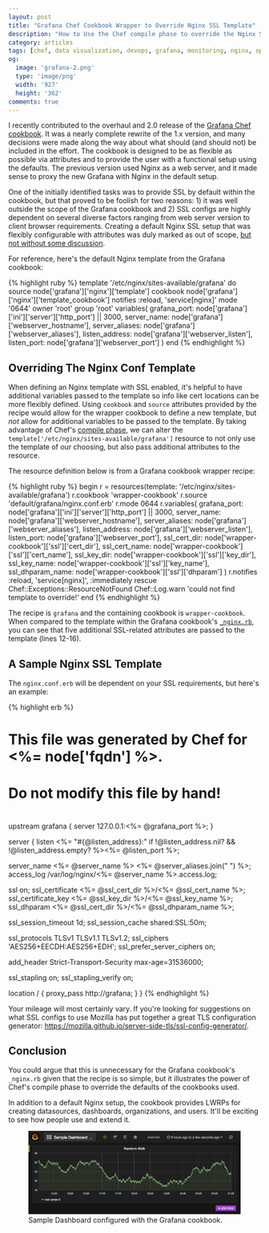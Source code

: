 ```yaml
---
layout: post
title: "Grafana Chef Cookbook Wrapper to Override Nginx SSL Template"
description: "How to Use the Chef compile phase to override the Nginx SSL template when using a wrapper cookbook"
category: articles
tags: [chef, data visualization, devops, grafana, monitoring, nginx, operations, ruby, software]
og:
  image: 'grafana-2.png'
  type: 'image/png'
  width: '927'
  height: '362'
comments: true
---
```


I recently contributed to the overhaul and 2.0 release of the [Grafana Chef cookbook](https://supermarket.chef.io/cookbooks/grafana). It was a nearly complete rewrite of the 1.x version, and many decisions were made along the way about what should (and should not) be included in the effort. The cookbook is designed to be as flexible as possible via attributes and to provide the user with a functional setup using the defaults. The previous version used Nginx as a web server, and it made sense to proxy the new Grafana with Nginx in the default setup.

One of the initially identified tasks was to provide SSL by default within the cookbook, but that proved to be foolish for two reasons: 1) it was well outside the scope of the Grafana cookbook and 2) SSL configs are highly dependent on several diverse factors ranging from web server version to client browser requirements. Creating a default Nginx SSL setup that was flexibly configurable with attributes was duly marked as out of scope, [but not without some discussion](https://github.com/JonathanTron/chef-grafana/issues/47).

For reference, here's the default Nginx template from the Grafana cookbook:

{% highlight ruby %}
template '/etc/nginx/sites-available/grafana' do
  source node['grafana']['nginx']['template']
  cookbook node['grafana']['nginx']['template_cookbook']
  notifies :reload, 'service[nginx]'
  mode '0644'
  owner 'root'
  group 'root'
  variables(
    grafana_port: node['grafana']['ini']['server']['http_port'] || 3000,
    server_name: node['grafana']['webserver_hostname'],
    server_aliases: node['grafana']['webserver_aliases'],
    listen_address: node['grafana']['webserver_listen'],
    listen_port: node['grafana']['webserver_port']
  )
end
{% endhighlight %}


## Overriding The Nginx Conf Template
When defining an Nginx template with SSL enabled, it's helpful to have additional variables passed to the template so info like cert locations can be more flexibly defined. Using `cookbook` and `source` attributes provided by the recipe would allow for the wrapper cookbook to define a new template, but _not_ allow for additional variables to be passed to the template. By taking advantage of Chef's [compile phase](https://docs.chef.io/chef_client.html#the-chef-client-title-run), we can alter the `template['/etc/nginx/sites-available/grafana']` resource to not only use the template of our choosing, but also pass additional attributes to the resource.

The resource definition below is from a Grafana cookbook wrapper recipe:

{% highlight ruby %}
begin
  r = resources(template: '/etc/nginx/sites-available/grafana')
  r.cookbook 'wrapper-cookbook'
  r.source 'default/grafana/nginx.conf.erb'
  r.mode 0644
  r.variables(
    grafana_port: node['grafana']['ini']['server']['http_port'] || 3000,
    server_name: node['grafana']['webserver_hostname'],
    server_aliases: node['grafana']['webserver_aliases'],
    listen_address: node['grafana']['webserver_listen'],
    listen_port: node['grafana']['webserver_port'],
    ssl_cert_dir: node['wrapper-cookbook']['ssl']['cert_dir'],
    ssl_cert_name: node['wrapper-cookbook']['ssl']['cert_name'],
    ssl_key_dir: node['wrapper-cookbook']['ssl']['key_dir'],
    ssl_key_name: node['wrapper-cookbook']['ssl']['key_name'],
    ssl_dhparam_name: node['wrapper-cookbook']['ssl']['dhparam']
  )
  r.notifies :reload, 'service[nginx]', :immediately
  rescue Chef::Exceptions::ResourceNotFound
    Chef::Log.warn 'could not find template to override!'
end
{% endhighlight %}

The recipe is `grafana` and the containing cookbook is `wrapper-cookbook`. When compared to the template within the Grafana cookbook's [`_nginx.rb`](https://github.com/JonathanTron/chef-grafana/blob/v2.0.0/recipes/_nginx.rb#L22-L36), you can see that five additional SSL-related attributes are passed to the template (lines 12-16).

## A Sample Nginx SSL Template
The `nginx.conf.erb` will be dependent on your SSL requirements, but here's an example:

{% highlight erb %}
#
# This file was generated by Chef for <%= node['fqdn'] %>.
# Do not modify this file by hand!
#

upstream grafana {
  server 127.0.0.1:<%= @grafana_port %>;
}

server {
  listen                <%= "#{@listen_address}:" if !@listen_address.nil? && !@listen_address.empty? %><%= @listen_port %>;

  server_name           <%= @server_name %> <%= @server_aliases.join(" ") %>;
  access_log            /var/log/nginx/<%= @server_name %>.access.log;

  ssl on;
  ssl_certificate <%= @ssl_cert_dir %>/<%= @ssl_cert_name %>;
  ssl_certificate_key <%= @ssl_key_dir %>/<%= @ssl_key_name %>;
  ssl_dhparam <%= @ssl_cert_dir %>/<%= @ssl_dhparam_name %>;

  ssl_session_timeout 1d;
  ssl_session_cache shared:SSL:50m;

  ssl_protocols TLSv1 TLSv1.1 TLSv1.2;
  ssl_ciphers 'AES256+EECDH:AES256+EDH';
  ssl_prefer_server_ciphers on;

  add_header Strict-Transport-Security max-age=31536000;

  ssl_stapling on;
  ssl_stapling_verify on;

  location / {
    proxy_pass http://grafana;
  }
}
{% endhighlight %}

Your mileage will most certainly vary. If you're looking for suggestions on what SSL configs to use Mozilla has put together a great TLS configuration generator: <https://mozilla.github.io/server-side-tls/ssl-config-generator/>.

## Conclusion
You could argue that this is unnecessary for the Grafana cookbook's `_nginx.rb` given that the recipe is so simple, but it illustrates the power of Chef's compile phase to override the defaults of the cookbooks used.

In addition to a default Nginx setup, the cookbook provides LWRPs for creating datasources, dashboards, organizations, and users. It'll be exciting to see how people use and extend it.

<div class="center">
  <figure>
    <a href="/images/grafana-2.png"><img src="/images/grafana-2.png"></a>
    <figcaption>Sample Dashboard configured with the Grafana cookbook.</figcaption>
  </figure>
</div>

